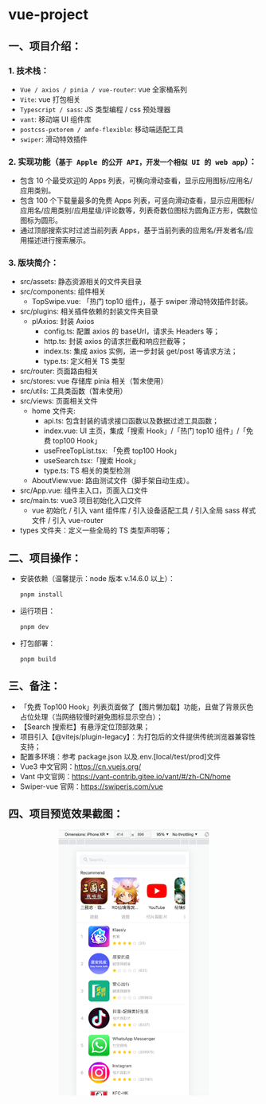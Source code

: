 # vue-project

## 一、项目介绍：

### 1. 技术栈：

- `Vue / axios / pinia / vue-router`: vue 全家桶系列
- `Vite`: vue 打包相关
- `Typescript / sass`: JS 类型编程 / css 预处理器
- `vant`: 移动端 UI 组件库
- `postcss-pxtorem / amfe-flexible`: 移动端适配工具
- `swiper`: 滑动特效插件

### 2. 实现功能（`基于 Apple 的公开 API，开发一个相似 UI 的 web app`）：

- 包含 10 个最受欢迎的 Apps 列表，可横向滑动查看，显示应用图标/应用名/应用类别。
- 包含 100 个下载量最多的免费 Apps 列表，可竖向滑动查看，显示应用图标/应用名/应用类别/应用星级/评论数等，列表奇数位图标为圆角正方形，偶数位图标为圆形。
- 通过顶部搜索实时过滤当前列表 Apps，基于当前列表的应用名/开发者名/应用描述进行搜索展示。

### 3. 版块简介：

- src/assets: 静态资源相关的文件夹目录
- src/components: 组件相关
  - TopSwipe.vue: 「热门 top10 组件」，基于 swiper 滑动特效插件封装。
- src/plugins: 相关插件依赖的封装文件夹目录
  - plAxios: 封装 Axios
    - config.ts: 配置 axios 的 baseUrl，请求头 Headers 等；
    - http.ts: 封装 axios 的请求拦截和响应拦截等；
    - index.ts: 集成 axios 实例，进一步封装 get/post 等请求方法；
    - type.ts: 定义相关 TS 类型
- src/router: 页面路由相关
- src/stores: vue 存储库 pinia 相关（暂未使用）
- src/utils: 工具类函数（暂未使用）
- src/views: 页面相关文件
  - home 文件夹:
    - api.ts: 包含封装的请求接口函数以及数据过滤工具函数；
    - index.vue: UI 主页，集成「搜索 Hook」/「热门 top10 组件」/「免费 top100 Hook」
    - useFreeTopList.tsx: 「免费 top100 Hook」
    - useSearch.tsx:「搜索 Hook」
    - type.ts: TS 相关的类型检测
  - AboutView.vue: 路由测试文件（脚手架自动生成）。
- src/App.vue: 组件主入口，页面入口文件
- src/main.ts: vue3 项目初始化入口文件
  - vue 初始化 / 引入 vant 组件库 / 引入设备适配工具 / 引入全局 sass 样式文件 / 引入 vue-router
- types 文件夹：定义一些全局的 TS 类型声明等；

## 二、项目操作：

- 安装依赖（温馨提示：node 版本 v.14.6.0 以上）：

  ```sh
  pnpm install
  ```

- 运行项目：

  ```sh
  pnpm dev
  ```

- 打包部署：

  ```sh
  pnpm build
  ```

## 三、备注：

- 「免费 Top100 Hook」列表页面做了【图片懒加载】功能，且做了背景灰色占位处理（当网络较慢时避免图标显示空白）；
- 【Search 搜索栏】有悬浮定位顶部效果；
- 项目引入【@vitejs/plugin-legacy】：为打包后的文件提供传统浏览器兼容性支持；
- 配置多环境：参考 package.json 以及.env.[local/test/prod]文件
- Vue3 中文官网：https://cn.vuejs.org/
- Vant 中文官网：https://vant-contrib.gitee.io/vant/#/zh-CN/home
- Swiper-vue 官网：https://swiperjs.com/vue

## 四、项目预览效果截图：

<div align="center">
    <img src=./cover.png width=60% />
</div>
